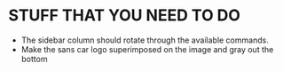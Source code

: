 # STUFF THAT YOU NEED TO DO
- The sidebar column should rotate through the available commands.
- Make the sans car logo superimposed on the image and gray out the bottom
